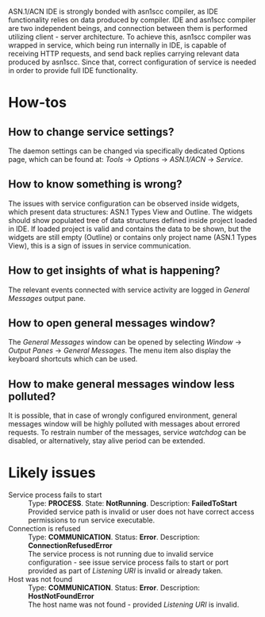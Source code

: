 ASN.1/ACN IDE is strongly bonded with asn1scc compiler, as IDE functionality relies on data produced by compiler. IDE and asn1scc compiler are two independent beings, and connection between them is performed utilizing client - server architecture. To achieve this, asn1scc compiler was wrapped in service, which being run internally in IDE, is capable of receiving HTTP requests, and send back replies carrying relevant data produced by asn1scc. Since that, correct configuration of service is needed in order to provide full IDE functionality.

# How-tos

## How to change service settings?
The daemon settings can be changed via specifically dedicated Options page, which can be found at: *Tools* -> *Options* -> *ASN.1/ACN* -> *Service*.

## How to know something is wrong?
The issues with service configuration can be observed inside widgets, which present data structures: ASN.1 Types View and Outline. The widgets should show populated tree of data structures defined inside project loaded in IDE. If loaded project is valid and contains the data to be shown, but the widgets are still empty (Outline) or contains only project name (ASN.1 Types View), this is a sign of issues in service communication.

## How to get insights of what is happening?
The relevant events connected with service activity are logged in *General Messages* output pane.

## How to open general messages window?
The *General Messages* window can be opened by selecting *Window* -> *Output Panes* -> *General Messages*. The menu item also display the keyboard shortcuts which can be used.

## How to make general messages window less polluted?
It is possible, that in case of wrongly configured environment, general messages window will be highly polluted with messages about errored requests. To restrain number of the messages, service _watchdog_ can be disabled, or alternatively, stay alive period can be extended.

# Likely issues
<dl>
  <dt>Service process fails to start</dt>
  <dd>Type: <b>PROCESS</b>. State: <b>NotRunning</b>. Description: <b>FailedToStart</b><br/>
      Provided service path is invalid or user does not have correct access permissions to run service executable.</dd>

  <dt>Connection is refused</dt>
  <dd>Type: <b>COMMUNICATION</b>. Status: <b>Error</b>. Description: <b>ConnectionRefusedError</b><br/>
      The service process is not running due to invalid service configuration - see issue service process fails to start or port provided as part of <i>Listening URI</i> is invalid or already taken.</dd>
      
  <dt>Host was not found</dt>
  <dd>Type: <b>COMMUNICATION</b>. Status: <b>Error</b>. Description: <b>HostNotFoundError</b><br/>
      The host name was not found - provided <i>Listening URI</i> is invalid.</dd>
</dl>
